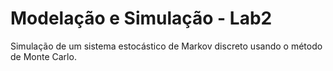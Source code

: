 # Modelação e Simulação - Lab2
Simulação de um sistema estocástico de Markov discreto usando o método de Monte Carlo.
